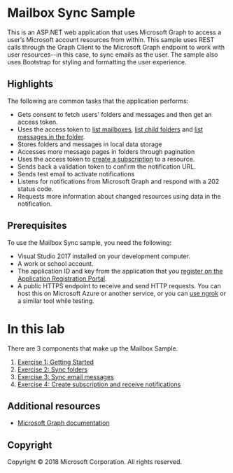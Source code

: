 # Mailbox Sync Sample

This is an ASP.NET web application that uses Microsoft Graph to access a user’s Microsoft account resources from within. 
This sample uses REST calls through the Graph Client to the Microsoft Graph endpoint to work with user resources--in this case, to sync emails as the user.
The sample also uses Bootstrap for styling and formatting the user experience.

## Highlights

The following are common tasks that the application performs:
- Gets consent to fetch users' folders and messages and then get an access token.
- Uses the access token to [list mailboxes](https://developer.microsoft.com/en-us/graph/docs/api-reference/v1.0/api/user_list_mailfolders), [list child folders](https://developer.microsoft.com/en-us/graph/docs/api-reference/v1.0/api/mailfolder_list_childfolders) and [list messages in the folder](https://developer.microsoft.com/en-us/graph/docs/api-reference/v1.0/api/mailfolder_list_messages).
- Stores folders and messages in local data storage
- Accesses more message pages in folders through pagination
- Uses the access token to [create a subscription](https://developer.microsoft.com/en-us/graph/docs/api-reference/v1.0/api/subscription_post_subscriptions) to a resource.
- Sends back a validation token to confirm the notification URL.
- Sends test email to activate notifications
- Listens for notifications from Microsoft Graph and respond with a 202 status code.
- Requests more information about changed resources using data in the notification.
  
## Prerequisites

To use the Mailbox Sync sample, you need the following:

- Visual Studio 2017 installed on your development computer.
- A work or school account.
- The application ID and key from the application that you [register on the Application Registration Portal](#register-the-app).
- A public HTTPS endpoint to receive and send HTTP requests. You can host this on Microsoft Azure or another service, or you can [use ngrok](#ngrok) or a similar tool while testing.


# In this lab

There are 3 components that make up the Mailbox Sample.
1. [Exercise 1: Getting Started](GettingStarted.md)
1. [Exercise 2: Sync folders](02_FolderSync.md)
1. [Exercise 3: Sync email messages](MailSync.md)
1. [Exercise 4: Create subscription and receive notifications](Subscription.md)

## Additional resources

* [Microsoft Graph documentation](http://graph.microsoft.io)


## Copyright

Copyright © 2018 Microsoft Corporation. All rights reserved.
